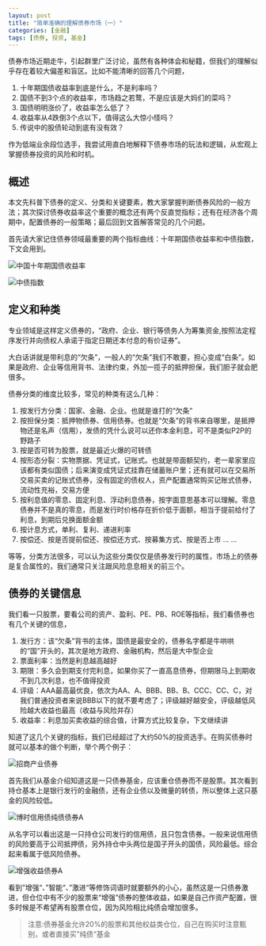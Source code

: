 ```yaml
---
layout: post
title: "简单准确的理解债券市场（一）"
categories: [金融]
tags: [债券, 投资, 基金]
---
```


债券市场近期走牛，引起群里广泛讨论，虽然有各种体会和秘籍，但我们的理解似乎存在着较大偏差和盲区。比如不能清晰的回答几个问题，

1. 十年期国债收益率到底是什么，不是利率吗？
2. 国债不到3个点的收益率，市场趋之若鹜，不是应该是大妈们的菜吗？
3. 国债明明涨价了，收益率怎么低了？
4. 收益率从4跌倒3个点以下，值得这么大惊小怪吗？
5. 传说中的股债轮动到底有没有效？

作为低端业余段位选手，我尝试用直白地解释下债券市场的玩法和逻辑，从宏观上掌握债券投资的风险和时机。

## 概述
本文先科普下债券的定义、分类和关键要素，教大家掌握判断债券风险的一般方法；其次探讨债券收益率这个重要的概念还有两个反直觉指标；还有在经济各个周期中，配置债券的一般策略；最后回到文首解答常见的几个问题。

首先请大家记住债券领域最重要的两个指标曲线：十年期国债收益率和中债指数，下文会用到。

![中国十年期国债收益率](https://raw.githubusercontent.com/leeleilei/leeleilei.github.io/master/assets/images/%E4%B8%AD%E5%9B%BD%E5%8D%81%E5%B9%B4%E6%9C%9F%E5%9B%BD%E5%80%BA%E6%94%B6%E7%9B%8A%E7%8E%87.png)

![中债指数](https://raw.githubusercontent.com/leeleilei/leeleilei.github.io/master/assets/images/%E4%B8%AD%E5%80%BA%E6%8C%87%E6%95%B0.png)

## 定义和种类
专业领域是这样定义债券的，“政府、企业、银行等债务人为筹集资金,按照法定程序发行并向债权人承诺于指定日期还本付息的有价证券”。

大白话讲就是带利息的“欠条”，一般人的“欠条”我们不敢要，担心变成“白条”。如果是政府、企业等信用背书、法律约束，外加一揽子的抵押担保，我们胆子就会肥很多。

债券分类的维度比较多，常见的种类有这么几种：

1. 按发行方分类：国家、金融、企业。也就是谁打的“欠条”
2. 按担保分类：抵押物债券、信用债券。也就是“欠条”的背书来自哪里，是抵押物还是名声（信用），发债的凭什么说可以还你本金利息，可不是类似P2P的野路子
3. 按是否可转为股票，就是最近火爆的可转债
4. 按形态分裂：实物票据、凭证式，记账式。也就是带面额契约，老一辈家里应该都有类似国债；后来演变成凭证式挂靠在储蓄账户里；还有就可以在交易所交易买卖的记账式债券，没有固定的债权人，资产配置通常购买记账式债券，流动性充裕，交易方便
5. 按利息值的零息、固定利息、浮动利息债券，按字面意思基本可以理解。零息债券并不是真的零息，而是发行时价格存在折价低于面额，相当于提前给付了利息，到期后兑换面额金额
6. 按计息方式，单利、复利、递进利率
7. 按偿还、按是否提前偿还、按偿还方式、按募集方式、按是否上市 ... ...

等等，分类方法很多，可以认为这些分类仅仅是债券发行时的属性，市场上的债券是复合属性的，我们通常只关注跟风险息息相关的前三个。

## 债券的关键信息
我们看一只股票，要看公司的资产、盈利、PE、PB、ROE等指标，我们看债券也有几个关键的信息，

1. 发行方：该“欠条”背书的主体，国债是最安全的，债券名字都是牛哄哄的“国”开头的，其次是地方政府、金融机构，然后是大中型企业
1. 票面利率：当然是利息越高越好
1. 期限：多久会到期支付完利息，如果你买了一直高息债券，但期限马上到期收不到几次利息，也不值得投资
1. 评级：AAA最高最优良，依次为AA、A、BBB、BB、B、CCC、CC、C，对我们普通投资者来说BBB以下的就不要考虑了；评级越好越安全，评级越低风险越大收益也最高（收益与风险并存）
2. 收益率：利息加买卖收益的综合值，计算方式比较复杂，下文继续讲

知道了这几个关键的指标，我们已经超过了大约50%的投资选手。在购买债券时就可以基本的做个判断，举个两个例子：

![招商产业债券](https://raw.githubusercontent.com/leeleilei/leeleilei.github.io/master/assets/images/%E6%8B%9B%E5%95%86%E4%BA%A7%E4%B8%9A%E5%80%BA%E5%88%B8.png)

首先我们从基金介绍知道这是一只债券基金，应该重仓债券而不是股票。其次看到持仓基本上是银行发行的金融债，还有企业债以及微量的转债，所以整体上这只基金的风险较低。

![博时信用债纯债债券A](https://raw.githubusercontent.com/leeleilei/leeleilei.github.io/master/assets/images/%E5%8D%9A%E6%97%B6%E4%BF%A1%E7%94%A8%E5%80%BA%E7%BA%AF%E5%80%BA%E5%80%BA%E5%88%B8A.png)

从名字可以看出这是一只持仓公司发行的信用债，且只包含债券。一般来说信用债的风险要高于公司抵押债，另外持仓中头两位是国子开头的国债，风险最低。综合起来看属于低风险债券。

![增强收益债券A](https://raw.githubusercontent.com/leeleilei/leeleilei.github.io/master/assets/images/%E5%A2%9E%E5%BC%BA%E6%94%B6%E7%9B%8A%E5%80%BA%E5%88%B8A.png)

看到”增强“、”智能“、”激进“等修饰词语时就要额外的小心，虽然这是一只债券激进，但仓位中有不少的股票来“增强”债券的整体收益，如果是自己作资产配置，很多时候是不希望再有股票仓位，因为风险相比纯债会增加很多。

>注意:债券基金允许20%的股票和其他权益类仓位，自己在购买时注意甄别，或者直接买”纯债“基金

